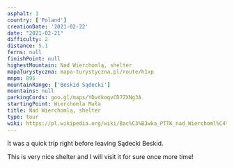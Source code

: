 ```yaml
---
asphalt: 1
country: ['Poland']
creationDate: '2021-02-22'
date: "2021-02-21"
difficulty: 2
distance: 5.1
ferns: null
finishPoint: null
highestMountain: Nad Wierchomlą, shelter
mapaTurystyczna: mapa-turystyczna.pl/route/h1xp
mnpm: 895
mountainRange: ['Beskid Sądecki']
mountains: null
parkingCords: goo.gl/maps/YDvdkoqvCD7ZXNg3A
startingPoint: Wierchomla Mała
title: Nad Wierchomlą, shelter
type: tour
wiki: https://pl.wikipedia.org/wiki/Bac%C3%B3wka_PTTK_nad_Wierchoml%C4%85
---
```


It was a quick trip right before leaving Sądecki Beskid.

This is very nice shelter and I will visit it for sure once more time!
